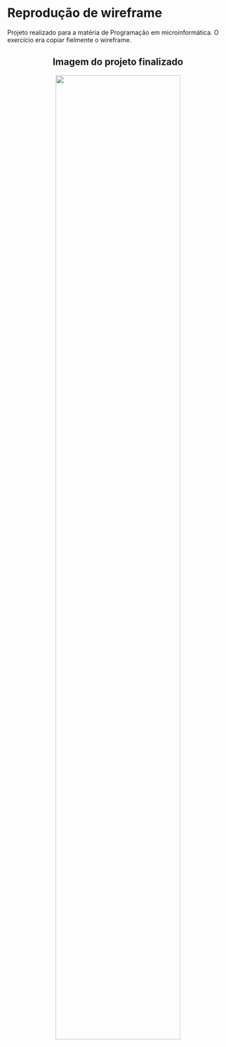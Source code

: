 
# Reprodução de wireframe
 Projeto realizado para a matéria de Programação em microinformática. O exercício era copiar fielmente o wireframe.
 <div align="center">

## Imagem do projeto finalizado
<img src="https://user-images.githubusercontent.com/72284498/185146995-d8f819e3-6b7f-4ae8-96f4-c7485b147ade.png" width=75%>
</div>

